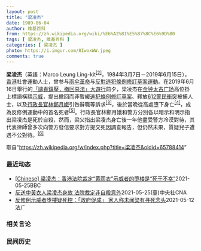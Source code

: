 ```yaml
---
layout: post
title: "梁凌杰"
date: 1989-06-04
author: 维基百科
from: https://zh.wikipedia.org/wiki/%E6%A2%81%E5%87%8C%E6%9D%B0
tags: [ 梁凌杰, 维基百科 ]
categories: [ 梁凌杰 ]
photo: https://i.imgur.com/8IwoxWW.jpeg
comments: true
---
```

<div class="mw-parser-output"><div id="noteTA-b09ee3c3" class="noteTA"><div class="noteTA-local"><div data-noteta-code="zh-hans:梁凌杰;zh-hant:梁凌杰;梁凌杰=>zh-hant:梁凌杰;"></div></div></div>

<p><b>梁凌杰</b>（英語：<span lang="en">Marco Leung Ling-kit</span><sup id="cite_ref-2" class="reference"><a href="#cite_note-2">[2]</a></sup>，1984年3月7日－2019年6月15日），<a href="/wiki/%E9%A6%99%E6%B8%AF" title="香港">香港</a>社會運動人士，曾参与<a href="/wiki/%E9%9B%A8%E5%82%98%E9%9D%A9%E5%91%BD" title="雨傘革命">雨伞革命</a>与<a href="/wiki/%E5%8F%8D%E5%B0%8D%E9%80%83%E7%8A%AF%E6%A2%9D%E4%BE%8B%E4%BF%AE%E8%A8%82%E8%8D%89%E6%A1%88%E9%81%8B%E5%8B%95" title="反對逃犯條例修訂草案運動">反對逃犯條例修訂草案運動</a>。在2019年6月16日舉行的<a href="/wiki/%E3%80%8C%E8%AD%B4%E8%B2%AC%E9%8E%AE%E5%A3%93%EF%BC%8C%E6%92%A4%E5%9B%9E%E6%83%A1%E6%B3%95%E3%80%8D%E5%A4%A7%E9%81%8A%E8%A1%8C" title="「譴責鎮壓，撤回惡法」大遊行">「譴責鎮壓，撤回惡法」大遊行</a>前夕，梁凌杰在<a href="/wiki/%E9%87%91%E9%92%9F" class="mw-redirect" title="金钟">金钟</a><a href="/wiki/%E5%A4%AA%E5%8F%A4%E5%BB%A3%E5%A0%B4" title="太古廣場">太古广场</a>高位掛上標語橫額<a href="/wiki/%E7%A4%BA%E5%A8%81" title="示威">示威</a>，提出撤回而非暫緩<a href="/wiki/2019%E5%B9%B4%E9%80%83%E7%8A%AF%E5%8F%8A%E5%88%91%E4%BA%8B%E4%BA%8B%E5%AE%9C%E7%9B%B8%E4%BA%92%E6%B3%95%E5%BE%8B%E5%8D%94%E5%8A%A9%E6%B3%95%E4%BE%8B%EF%BC%88%E4%BF%AE%E8%A8%82%EF%BC%89%E6%A2%9D%E4%BE%8B%E8%8D%89%E6%A1%88" title="2019年逃犯及刑事事宜相互法律協助法例（修訂）條例草案">逃犯條例修訂草案</a>、釋放<a href="/wiki/2019%E5%B9%B46%E6%9C%8812%E6%97%A5%E9%A6%99%E6%B8%AF%E4%BD%94%E9%A0%98%E8%A1%8C%E5%8B%95" class="mw-redirect" title="2019年6月12日香港佔領行動">612警民衝突</a>被捕人士，以及<a href="/wiki/%E9%A6%99%E6%B8%AF%E7%89%B9%E5%88%A5%E8%A1%8C%E6%94%BF%E5%8D%80%E8%A1%8C%E6%94%BF%E9%95%B7%E5%AE%98" title="香港特別行政區行政長官">行政長官</a><a href="/wiki/%E6%9E%97%E9%84%AD%E6%9C%88%E5%A8%A5" title="林鄭月娥">林鄭月娥</a>引咎辭職等訴求<sup id="cite_ref-3" class="reference"><a href="#cite_note-3">[3]</a></sup>，後於當晚從高處墮下身亡<sup id="cite_ref-HK01_white_4-0" class="reference"><a href="#cite_note-HK01_white-4">[4]</a></sup>，成為反修例運動中的首名死者<sup id="cite_ref-5" class="reference"><a href="#cite_note-5">[5]</a></sup>。行政長官林鄭月娥和警方分別各以暗示和明示指出梁凌杰是死於自殺，然而，梁父指出梁凌杰身亡後一年他盡受警方冷漠對待，其代表律師曾多次向警方發信要求對方提交死因調查報告，但仍然未果，質疑兒子遭遇不公對待。<sup id="cite_ref-6" class="reference"><a href="#cite_note-6">[6]</a></sup>
</p>
</div><noscript><img src="//zh.wikipedia.org/wiki/Special:CentralAutoLogin/start?type=1x1" alt="" title="" width="1" height="1" style="border: none; position: absolute;"></noscript>
<div class="printfooter">取自“<a dir="ltr" href="https://zh.wikipedia.org/w/index.php?title=梁凌杰&amp;oldid=65788414">https://zh.wikipedia.org/w/index.php?title=梁凌杰&amp;oldid=65788414</a>”</div><div id="recent-news"><h3>最近动态</h3><ul><li><a href="https://nodebe4.github.io/waimei/2021-05-25/Chinese-%E6%A2%81%E5%87%8C%E6%9D%B0-%E9%A6%99%E6%B8%AF%E6%B3%95%E9%99%A2%E8%A3%81%E5%AE%9A-%E9%BB%84%E9%9B%A8%E8%A1%A3-%E7%A4%BA%E5%A8%81%E8%80%85%E7%9A%84%E5%A0%95%E6%A5%BC%E6%98%AF-%E6%AD%BB%E4%BA%8E%E4%B8%8D%E5%B9%B8" title="[Chinese] 梁凌杰：香港法院裁定“黄雨衣”示威者的堕楼是“死于不幸”—— 梁凌杰：香港法院裁定“黄雨衣”示威者的堕楼是“死于不幸” 36 分钟前 图像来源，Scmp/Getty Imag...">[Chinese] 梁凌杰：香港法院裁定“黄雨衣”示威者的堕楼是“死于不幸”</a><time>2021-05-25</time><a class="tag">BBC</a></li>
<li><a href="https://nodebe4.github.io/waimei/2021-05-25/%E5%8F%8D%E9%80%81%E4%B8%AD%E9%BB%83%E8%A1%A3%E4%BA%BA%E6%A2%81%E5%87%8C%E6%9D%B0%E8%BA%AB%E6%95%85-%E6%B3%95%E9%99%A2%E8%A3%81%E5%AE%9A%E9%9D%9E%E8%87%AA%E6%AE%BA%E6%84%8F%E5%A4%96" title="反送中黃衣人梁凌杰身故 法院裁定非自殺意外—— （中央社台北25日電）香港第一個在「反送中」運動中死亡的個案梁凌杰，今天被裁定死因為「死於不幸」，而非死於自殺或意外。梁凌杰墜樓前身著黃色雨衣，這...">反送中黃衣人梁凌杰身故 法院裁定非自殺意外</a><time>2021-05-25</time><a class="tag">(臺)中央社CNA</a></li>
<li><a href="https://nodebe4.github.io/waimei/2021-05-12/%E5%8F%8D%E4%BF%AE%E4%BE%8B%E7%A4%BA%E5%A8%81%E8%80%85%E5%A0%95%E6%A5%BC%E7%96%91%E6%AD%BB%E6%8E%A7-%E6%94%BF%E5%BA%9C%E4%BF%83%E6%88%90-%E5%AE%B6%E4%BA%BA%E7%A7%B0%E6%9C%AA%E9%97%BB%E6%A2%81%E6%9C%89%E5%AF%BB%E6%AD%BB%E5%BF%B5%E5%A4%B4" title="反修例示威者堕楼疑死控：「政府促成」 家人称未闻梁有寻死念头—— 12/05/2021 - 09:38 终年35岁的梁凌杰身穿黄衣于2019年6月15日在金钟太古广场一个装修棚架危站约两小时后堕...">反修例示威者堕楼疑死控：「政府促成」 家人称未闻梁有寻死念头</a><time>2021-05-12</time><a class="tag">法广</a></li>
</ul></div><div id="open-opinion"><h3>相关言论</h3><ul></ul></div><div id="mjls-record"><h3>民间历史</h3><ul></ul></div>